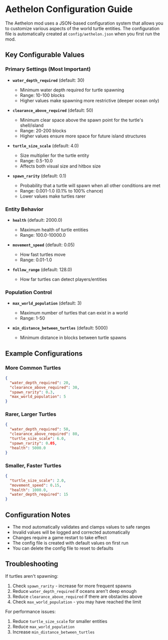 # Aethelon Configuration Guide

The Aethelon mod uses a JSON-based configuration system that allows you to customize various aspects of the world turtle entities. The configuration file is automatically created at `config/aethelon.json` when you first run the mod.

## Key Configurable Values

### Primary Settings (Most Important)

- **`water_depth_required`** (default: 30)
  - Minimum water depth required for turtle spawning
  - Range: 10-100 blocks
  - Higher values make spawning more restrictive (deeper ocean only)

- **`clearance_above_required`** (default: 50)
  - Minimum clear space above the spawn point for the turtle's shell/island
  - Range: 20-200 blocks
  - Higher values ensure more space for future island structures

- **`turtle_size_scale`** (default: 4.0)
  - Size multiplier for the turtle entity
  - Range: 0.5-10.0
  - Affects both visual size and hitbox size

- **`spawn_rarity`** (default: 0.1)
  - Probability that a turtle will spawn when all other conditions are met
  - Range: 0.001-1.0 (0.1% to 100% chance)
  - Lower values make turtles rarer

### Entity Behavior

- **`health`** (default: 2000.0)
  - Maximum health of turtle entities
  - Range: 100.0-10000.0

- **`movement_speed`** (default: 0.05)
  - How fast turtles move
  - Range: 0.01-1.0

- **`follow_range`** (default: 128.0)
  - How far turtles can detect players/entities

### Population Control

- **`max_world_population`** (default: 3)
  - Maximum number of turtles that can exist in a world
  - Range: 1-50

- **`min_distance_between_turtles`** (default: 5000)
  - Minimum distance in blocks between turtle spawns

## Example Configurations

### More Common Turtles
```json
{
  "water_depth_required": 20,
  "clearance_above_required": 30,
  "spawn_rarity": 0.3,
  "max_world_population": 5
}
```

### Rarer, Larger Turtles
```json
{
  "water_depth_required": 50,
  "clearance_above_required": 80,
  "turtle_size_scale": 6.0,
  "spawn_rarity": 0.05,
  "health": 5000.0
}
```

### Smaller, Faster Turtles
```json
{
  "turtle_size_scale": 2.0,
  "movement_speed": 0.15,
  "health": 1000.0,
  "water_depth_required": 15
}
```

## Configuration Notes

- The mod automatically validates and clamps values to safe ranges
- Invalid values will be logged and corrected automatically
- Changes require a game restart to take effect
- The config file is created with default values on first run
- You can delete the config file to reset to defaults

## Troubleshooting

If turtles aren't spawning:
1. Check `spawn_rarity` - increase for more frequent spawns
2. Reduce `water_depth_required` if oceans aren't deep enough
3. Reduce `clearance_above_required` if there are obstacles above
4. Check `max_world_population` - you may have reached the limit

For performance issues:
1. Reduce `turtle_size_scale` for smaller entities
2. Reduce `max_world_population`
3. Increase `min_distance_between_turtles`